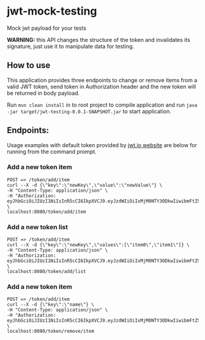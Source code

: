 # jwt-mock-testing
Mock jwt payload for your tests

**WARNING:** this API changes the structure of the token and invalidates its signature, just use it to manipulate data for testing.

## How to use

This application provides three endpoints to change or remove items from a valid JWT token, send token in Authorization header and the new token will be returned in body payload.

Run ``mvn clean install`` in to root project to compile application and run ``java -jar target/jwt-testing-0.0.1-SNAPSHOT.jar`` to start application.

## Endpoints:

Usage examples with default token provided by [jwt.io website](https://jwt.io/) are below for running from the command prompt.

### Add a new token item
````
POST => /token/add/item
curl --X -d {\"key\":\"newKey\",\"value\":\"newValue\"} \ 
-H "Content-Type: application/json" \ 
-H "Authorization: eyJhbGciOiJIUzI1NiIsInR5cCI6IkpXVCJ9.eyJzdWIiOiIxMjM0NTY3ODkwIiwibmFtZSI6IkpvaG4gRG9lIiwiaWF0IjoxNTE2MjM5MDIyfQ.SflKxwRJSMeKKF2QT4fwpMeJf36POk6yJV_adQssw5c" \ 
localhost:8080/token/add/item
````

### Add a new token list
````
POST => /token/add/item
curl --X -d {\"key\":\"newKey\",\"values\":[\"item0\",\"item1\"]} \ 
-H "Content-Type: application/json" \ 
-H "Authorization: eyJhbGciOiJIUzI1NiIsInR5cCI6IkpXVCJ9.eyJzdWIiOiIxMjM0NTY3ODkwIiwibmFtZSI6IkpvaG4gRG9lIiwiaWF0IjoxNTE2MjM5MDIyfQ.SflKxwRJSMeKKF2QT4fwpMeJf36POk6yJV_adQssw5c" \ 
localhost:8080/token/add/list
````

### Add a new token item
````
POST => /token/add/item
curl --X -d {\"key\":\"name\"} \ 
-H "Content-Type: application/json" \ 
-H "Authorization: eyJhbGciOiJIUzI1NiIsInR5cCI6IkpXVCJ9.eyJzdWIiOiIxMjM0NTY3ODkwIiwibmFtZSI6IkpvaG4gRG9lIiwiaWF0IjoxNTE2MjM5MDIyfQ.SflKxwRJSMeKKF2QT4fwpMeJf36POk6yJV_adQssw5c" \ 
localhost:8080/token/remove/item
````